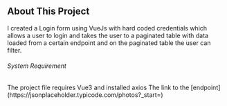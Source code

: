 <h2>About This Project</h2>
I created a Login form using VueJs with hard coded credentials which allows a user to login and takes the user to a paginated table with data loaded from a certain endpoint and on the paginated table the user can filter.

<h6>System Requirement</h6>
The project file requires Vue3 and installed axios
The link to the [endpoint](https://jsonplaceholder.typicode.com/photos?_start=)


